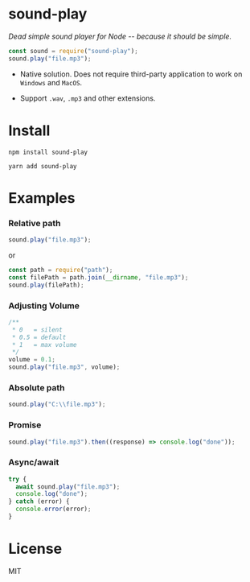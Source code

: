 # sound-play

_Dead simple sound player for Node -- because it should be simple._

```javascript
const sound = require("sound-play");
sound.play("file.mp3");
```
- Native solution. Does not require third-party application to work on `Windows` and `MacOS`.

- Support `.wav`, `.mp3` and other extensions.


# Install

```
npm install sound-play
```

```
yarn add sound-play
```

# Examples

### Relative path

```javascript
sound.play("file.mp3");
```

or

```javascript
const path = require("path");
const filePath = path.join(__dirname, "file.mp3");
sound.play(filePath);
```

### Adjusting Volume

```javascript
/**
 * 0   = silent
 * 0.5 = default
 * 1   = max volume
 */
volume = 0.1;
sound.play("file.mp3", volume);
```

### Absolute path

```javascript
sound.play("C:\\file.mp3");
```

### Promise

```javascript
sound.play("file.mp3").then((response) => console.log("done"));
```

### Async/await

```javascript
try {
  await sound.play("file.mp3");
  console.log("done");
} catch (error) {
  console.error(error);
}
```

# License

MIT
